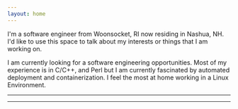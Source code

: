 ```yaml
---
layout: home
---
```

I'm a software engineer from Woonsocket, RI now residing in Nashua, NH. I'd like to use this space to talk about my interests or things that I am working on.

I am currently looking for a software engineering opportunities. Most of my experience is in C/C++, and Perl but I am currently fascinated by automated deployment and containerization. I feel the most at home working in a Linux Environment.
***
***